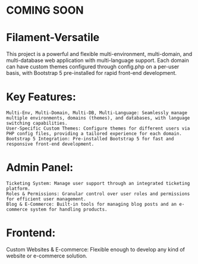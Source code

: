 # COMING SOON

# Filament-Versatile

  This project is a powerful and flexible multi-environment, multi-domain, and multi-database web application with multi-language support. Each domain can have custom themes configured through config.php on a per-user basis, with Bootstrap 5 pre-installed for rapid front-end development.
# Key Features:

    Multi-Env, Multi-Domain, Multi-DB, Multi-Language: Seamlessly manage multiple environments, domains (themes), and databases, with language switching capabilities.
    User-Specific Custom Themes: Configure themes for different users via PHP config files, providing a tailored experience for each domain.
    Bootstrap 5 Integration: Pre-installed Bootstrap 5 for fast and responsive front-end development.

# Admin Panel:

    Ticketing System: Manage user support through an integrated ticketing platform.
    Roles & Permissions: Granular control over user roles and permissions for efficient user management.
    Blog & E-Commerce: Built-in tools for managing blog posts and an e-commerce system for handling products.

# Frontend:

  Custom Websites & E-commerce: Flexible enough to develop any kind of website or e-commerce solution.
